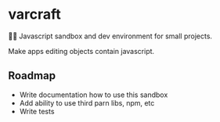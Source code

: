 # varcraft
🧙‍♂️ Javascript sandbox and dev environment for small projects.

Make apps editing objects contain javascript.

## Roadmap

* Write documentation how to use this sandbox
* Add ability to use third parn libs, npm, etc
* Write tests